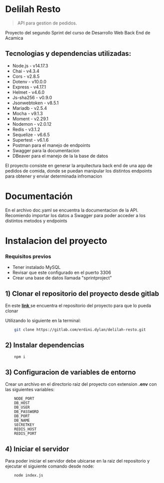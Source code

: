 # Delilah Resto 

>API para gestion de pedidos.

Proyecto del segundo Sprint del curso de Desarrollo Web Back End de Acamica

## Tecnologias y dependencias utilizadas:

- Node.js - v14.17.3
- Chai - v4.3.4
- Cors - v2.8.5
- Dotenv - v10.0.0
- Express - v4.17.1
- Helmet - v4.6.0
- Js-sha256 - v0.9.0
- Jsonwebtoken - v8.5.1
- Mariadb - v2.5.4
- Mocha - v9.1.3
- Moment - v2.29.1 
- Nodemon - v2.0.12
- Redis - v3.1.2
- Sequelize - v6.6.5
- Supertest - v6.1.6
- Postman para el manejo de endpoints
- Swagger para la documentacion
- DBeaver para el manejo de la la base de datos

El proyecto consiste en generar la arquitectura back end de una app de pedidos de comida, donde se puedan manipular los distintos endpoints para obtener y enviar determinada infromacion

# Documentación


En el archivo doc.yaml se encuentra la documentacion de la API. Recomiendo importar los datos a Swagger para poder acceder a los distintos metodos y endpoints

# Instalacion del proyecto

### Requisitos previos
- Tener instalado MySQL
- Revisar que este configurado en el puerto 3306
- Crear una base de datos llamada "sprintproject"

## 1) Clonar el repositorio del proyecto desde gitlab

En este [__link__ ](https://gitlab.com/erdini.dylan/delilah-resto)se encuentra el repositorio del proyecto para que lo pueda clonar

Utilizando lo siguiente en la terminal:

```bash 
    git clone https://gitlab.com/erdini.dylan/delilah-resto.git

```
## 2) Instalar dependencias

```bash
    npm i
```

## 3) Configuracion de variables de entorno
Crear un archivo en el directorio raiz del proyecto con extension __.env__ con las siguientes variables:
```
    NODE_PORT
    DB_HOST
    DB_USER
    DB_PASSWORD
    DB_PORT
    DB_NAME
    SECRETKEY
    REDIS_HOST
    REDIS_PORT
```


## 4) Iniciar el servidor

Para poder iniciar el servidor debe ubicarse en la raiz del repositorio y ejecutar el siguiente comando desde node:

```bash
    node index.js
```
